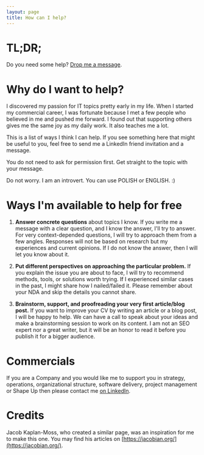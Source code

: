 ```yaml
---
layout: page
title: How can I help?
---
```


# TL;DR;

Do you need some help? [Drop me a message](https://www.linkedin.com/in/rafalmakara/).

# Why do I want to help?

I discovered my passion for IT topics pretty early in my life. When I started my commercial career, I was fortunate because I met a few people who believed in me and pushed me forward. I found out that supporting others gives me the same joy as my daily work. It also teaches me a lot.

This is a list of ways I think I can help. If you see something here that might be useful to you, feel free to send me a LinkedIn friend invitation and a message. 

You do not need to ask for permission first. Get straight to the topic with your message. 

Do not worry. I am an introvert. You can use POLISH or ENGLISH. :)

# Ways I'm available to help for free

1. __Answer concrete questions__ about topics I know. If you write me a message with a clear question, and I know the answer, I'll try to answer. For very context-depended questions, I will try to approach them from a few angles. Responses will not be based on research but my experiences and current opinions. If I do not know the answer, then I will let you know about it.

2. __Put different perspectives on approaching the particular problem.__ If you explain the issue you are about to face, I will try to recommend methods, tools, or solutions worth trying. If I experienced similar cases in the past, I might share how I nailed/failed it. Please remember about your NDA and skip the details you cannot share.

3. __Brainstorm, support, and proofreading your very first article/blog post.__ If you want to improve your CV by writing an article or a blog post, I will be happy to help. We can have a call to speak about your ideas and make a brainstorming session to work on its content. I am not an SEO expert nor a great writer, but it will be an honor to read it before you publish it for a bigger audience.

# Commercials

If you are a Company and you would like me to support you in strategy, operations, organizational structure, software delivery, project management or Shape Up then please contact me [on LinkedIn](https://www.linkedin.com/in/rafalmakara/).

# Credits

Jacob Kaplan-Moss, who created a similar page, was an inspiration for me to make this one. You may find his articles on [https://jacobian.org/](https://jacobian.org/).